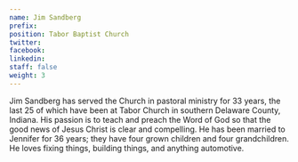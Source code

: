 ```yaml
---
name: Jim Sandberg
prefix: 
position: Tabor Baptist Church
twitter: 
facebook:
linkedin:
staff: false
weight: 3
---
```


Jim Sandberg has served the Church in pastoral ministry for 33 years, the last 25 of which have been at Tabor Church in southern Delaware County, Indiana. His passion is to teach and preach the Word of God so that the good news of Jesus Christ is clear and compelling. He has been married to Jennifer for 36 years; they have four grown children and four grandchildren. He loves fixing things, building things, and anything automotive.



